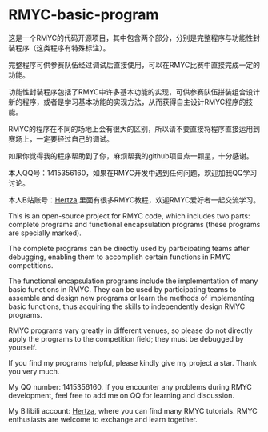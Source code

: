 # RMYC-basic-program

这是一个RMYC的代码开源项目，其中包含两个部分，分别是完整程序与功能性封装程序（这类程序有特殊标注）。

完整程序可供参赛队伍经过调试后直接使用，可以在RMYC比赛中直接完成一定的功能。

功能性封装程序包括了RMYC中许多基本功能的实现，可供参赛队伍拼装组合设计新的程序，或者是学习基本功能的实现方法，从而获得自主设计RMYC程序的技能。

RMYC的程序在不同的场地上会有很大的区别，所以请不要直接将程序直接运用到赛场上，一定要经过自己的调试。

如果你觉得我的程序帮助到了你，麻烦帮我的github项目点一颗星，十分感谢。

本人QQ号：1415356160，如果在RMYC开发中遇到任何问题，欢迎加我QQ学习讨论。

本人B站账号：[Hertza](https://space.bilibili.com/454333394),里面有很多RMYC教程，欢迎RMYC爱好者一起交流学习。

This is an open-source project for RMYC code, which includes two parts: complete programs and functional encapsulation programs (these programs are specially marked).

The complete programs can be directly used by participating teams after debugging, enabling them to accomplish certain functions in RMYC competitions.

The functional encapsulation programs include the implementation of many basic functions in RMYC. They can be used by participating teams to assemble and design new programs or learn the methods of implementing basic functions, thus acquiring the skills to independently design RMYC programs.

RMYC programs vary greatly in different venues, so please do not directly apply the programs to the competition field; they must be debugged by yourself.

If you find my programs helpful, please kindly give my project a star. Thank you very much.

My QQ number: 1415356160. If you encounter any problems during RMYC development, feel free to add me on QQ for learning and discussion.

My Bilibili account: [Hertza](https://space.bilibili.com/454333394), where you can find many RMYC tutorials. RMYC enthusiasts are welcome to exchange and learn together.
